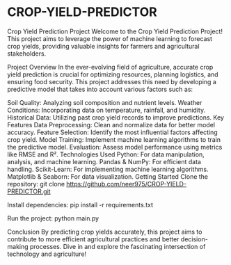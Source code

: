 # CROP-YIELD-PREDICTOR
Crop Yield Prediction Project
Welcome to the Crop Yield Prediction Project! This project aims to leverage the power of machine learning to forecast crop yields, providing valuable insights for farmers and agricultural stakeholders.

Project Overview
In the ever-evolving field of agriculture, accurate crop yield prediction is crucial for optimizing resources, planning logistics, and ensuring food security. This project addresses this need by developing a predictive model that takes into account various factors such as:

Soil Quality: Analyzing soil composition and nutrient levels.
Weather Conditions: Incorporating data on temperature, rainfall, and humidity.
Historical Data: Utilizing past crop yield records to improve predictions.
Key Features
Data Preprocessing: Clean and normalize data for better model accuracy.
Feature Selection: Identify the most influential factors affecting crop yield.
Model Training: Implement machine learning algorithms to train the predictive model.
Evaluation: Assess model performance using metrics like RMSE and R².
Technologies Used
Python: For data manipulation, analysis, and machine learning.
Pandas & NumPy: For efficient data handling.
Scikit-Learn: For implementing machine learning algorithms.
Matplotlib & Seaborn: For data visualization.
Getting Started
Clone the repository:
git clone https://github.com/neer975/CROP-YIELD-PREDICTOR.git

Install dependencies:
pip install -r requirements.txt

Run the project:
python main.py

Conclusion
By predicting crop yields accurately, this project aims to contribute to more efficient agricultural practices and better decision-making processes. Dive in and explore the fascinating intersection of technology and agriculture!
